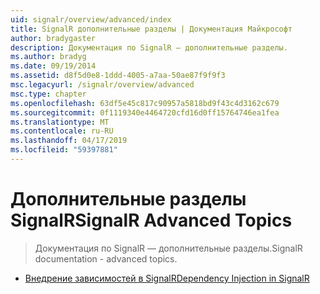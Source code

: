 ```yaml
---
uid: signalr/overview/advanced/index
title: SignalR дополнительные разделы | Документация Майкрософт
author: bradygaster
description: Документация по SignalR — дополнительные разделы.
ms.author: bradyg
ms.date: 09/19/2014
ms.assetid: d8f5d0e8-1ddd-4005-a7aa-50ae87f9f9f3
msc.legacyurl: /signalr/overview/advanced
msc.type: chapter
ms.openlocfilehash: 63df5e45c817c90957a5818bd9f43c4d3162c679
ms.sourcegitcommit: 0f1119340e4464720cfd16d0ff15764746ea1fea
ms.translationtype: MT
ms.contentlocale: ru-RU
ms.lasthandoff: 04/17/2019
ms.locfileid: "59397881"
---
```

# <a name="signalr-advanced-topics"></a><span data-ttu-id="de2ca-103">Дополнительные разделы SignalR</span><span class="sxs-lookup"><span data-stu-id="de2ca-103">SignalR Advanced Topics</span></span>

> <span data-ttu-id="de2ca-104">Документация по SignalR — дополнительные разделы.</span><span class="sxs-lookup"><span data-stu-id="de2ca-104">SignalR documentation - advanced topics.</span></span>


- [<span data-ttu-id="de2ca-105">Внедрение зависимостей в SignalR</span><span class="sxs-lookup"><span data-stu-id="de2ca-105">Dependency Injection in SignalR</span></span>](dependency-injection.md)
